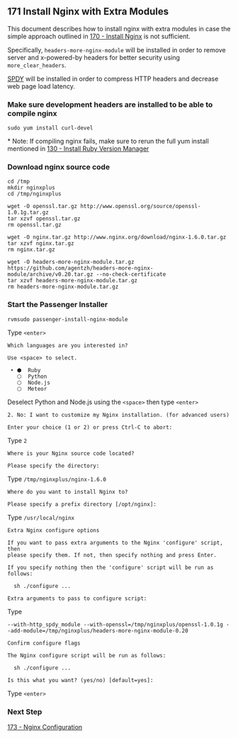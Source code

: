 ## 171 Install Nginx with Extra Modules

This document describes how to install nginx with extra modules in case the simple approach outlined in [170 - Install Nginx](https://github.com/sleepepi/sleepepi/tree/master/virtual-machines/170-install-nginx.md) is not sufficient.

Specifically, `headers-more-nginx-module` will be installed in order to remove server and x-powered-by headers for better security using `more_clear_headers`.

[SPDY](http://en.wikipedia.org/wiki/SPDY) will be installed in order to compress HTTP headers and decrease web page load latency.

### Make sure development headers are installed to be able to compile nginx

```
sudo yum install curl-devel
```

\* Note: If compiling nginx fails, make sure to rerun the full yum install mentioned in [130 - Install Ruby Version Manager](https://github.com/sleepepi/sleepepi/tree/master/virtual-machines/130-install-rvm.md)

### Download nginx source code

```
cd /tmp
mkdir nginxplus
cd /tmp/nginxplus

wget -O openssl.tar.gz http://www.openssl.org/source/openssl-1.0.1g.tar.gz
tar xzvf openssl.tar.gz
rm openssl.tar.gz

wget -O nginx.tar.gz http://www.nginx.org/download/nginx-1.6.0.tar.gz
tar xzvf nginx.tar.gz
rm nginx.tar.gz

wget -O headers-more-nginx-module.tar.gz https://github.com/agentzh/headers-more-nginx-module/archive/v0.20.tar.gz --no-check-certificate
tar xzvf headers-more-nginx-module.tar.gz
rm headers-more-nginx-module.tar.gz
```

### Start the Passenger Installer

```
rvmsudo passenger-install-nginx-module
```

Type `<enter>`

```
Which languages are you interested in?

Use <space> to select.

 ‣ ⬢  Ruby
   ⬡  Python
   ⬡  Node.js
   ⬡  Meteor
```

Deselect Python and Node.js using the `<space>` then type `<enter>`

```console
2. No: I want to customize my Nginx installation. (for advanced users)

Enter your choice (1 or 2) or press Ctrl-C to abort:
```

Type `2`

```console
Where is your Nginx source code located?

Please specify the directory:
```

Type `/tmp/nginxplus/nginx-1.6.0`

```console
Where do you want to install Nginx to?

Please specify a prefix directory [/opt/nginx]:
```

Type `/usr/local/nginx`

```console
Extra Nginx configure options

If you want to pass extra arguments to the Nginx 'configure' script, then
please specify them. If not, then specify nothing and press Enter.

If you specify nothing then the 'configure' script will be run as follows:

  sh ./configure ...

Extra arguments to pass to configure script:
```

Type
```
--with-http_spdy_module --with-openssl=/tmp/nginxplus/openssl-1.0.1g --add-module=/tmp/nginxplus/headers-more-nginx-module-0.20
```

```console
Confirm configure flags

The Nginx configure script will be run as follows:

  sh ./configure ...

Is this what you want? (yes/no) [default=yes]:
```

Type `<enter>`


### Next Step

[173 - Nginx Configuration](https://github.com/sleepepi/sleepepi/blob/master/virtual-machines/173-nginx-configuration.md)

